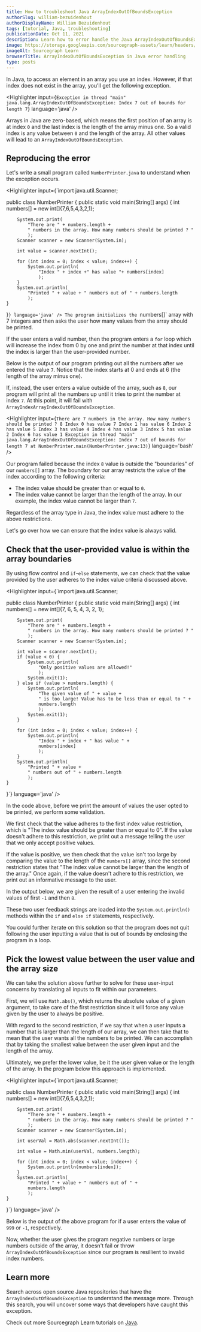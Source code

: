 ```yaml
---
title: How to troubleshoot Java ArrayIndexOutOfBoundsException
authorSlug: william-bezuidenhout
authorDisplayName: William Bezuidenhout
tags: [tutorial, Java, troubleshooting]
publicationDate: Oct 11, 2021
description: Learn how to error handle the Java ArrayIndexOutOfBoundsException
image: https://storage.googleapis.com/sourcegraph-assets/learn/headers/sourcegraph-learn-header.png
imageAlt: Sourcegraph Learn
browserTitle: ArrayIndexOutOfBoundsException in Java error handling
type: posts
---
```


In Java, to access an element in an array you use an index. However, if that index does not exist in the array, you'll get the following exception.

<Highlighter
input={`Exception in thread "main" java.lang.ArrayIndexOutOfBoundsException: Index 7 out of bounds for length 7`}
language='java'
/>

Arrays in Java are zero-based, which means the first position of an array is at index `0` and the last index is the length of the array minus one. So a valid index is any value between `0` and the length of the array. All other values will lead to an `ArrayIndexOutOfBoundsException`.

## Reproducing the error

Let's write a small program called `NumberPrinter.java` to understand when the exception occurs.

<Highlighter
input={`import java.util.Scanner;
 
public class NumberPrinter {
    public static void main(String[] args) {
        int numbers[] = new int[]{7,6,5,4,3,2,1};
 
        System.out.print(
            "There are " + numbers.length + 
            " numbers in the array. How many numbers should be printed ? "
            );
        Scanner scanner = new Scanner(System.in);
  
        int value = scanner.nextInt();
 
        for (int index = 0; index < value; index++) {
            System.out.println(
                "Index " + index +" has value "+ numbers[index]
                );
        }
        System.out.println(
            "Printed " + value + " numbers out of " + numbers.length
            );
    }
}`}
language='java'
/>
The program initializes the `numbers[]` array with 7 integers and then asks the user how many values from the array should be printed. 

If the user enters a valid number, then the program enters a `for` loop which will increase the index from 0 by one and print the number at that index until the index is larger than the user-provided number.

Below is the output of our program printing out all the numbers after we entered the value `7`. Notice that the index starts at 0 and ends at 6 (the length of the array minus one).

<Highlighter
input='There are 7 numbers in the array. How many numbers should be printed ? 7
Index 0 has value 7
Index 1 has value 6
Index 2 has value 5
Index 3 has value 4
Index 4 has value 3
Index 5 has value 2
Index 6 has value 1
Printed 7 numbers out of 7'
language='bash'
/>

If, instead, the user enters a value outside of the array, such as `8`, our program will print all the numbers up until it tries to print the number at index `7`. At this point, it will fail with `ArrayIndexArrayIndexOutOfBoundsException`.

<Highlighter
input={`There are 7 numbers in the array. How many numbers should be printed ? 8
Index 0 has value 7
Index 1 has value 6
Index 2 has value 5
Index 3 has value 4
Index 4 has value 3
Index 5 has value 2
Index 6 has value 1
Exception in thread "main" java.lang.ArrayIndexOutOfBoundsException: Index 7 out of bounds for length 7
	at NumberPrinter.main(NumberPrinter.java:13)`}
language='bash'
/>

Our program failed because the index `8` value is outside the "boundaries" of our `numbers[]` array. The boundary for our array restricts the value of the index according to the following criteria:

* The index value should be greater than or equal to `0`.
* The index value cannot be larger than the length of the array. In our example, the index value cannot be larger than `7`.

Regardless of the array type in Java, the index value must adhere to the above restrictions. 

Let's go over how we can ensure that the index value is always valid.

## Check that the user-provided value is within the array boundaries

By using flow control and `if`-`else` statements, we can check that the value provided by the user adheres to the index value criteria discussed above.

<Highlighter
input={`import java.util.Scanner;
 
public class NumberPrinter {
    public static void main(String[] args) {
        int numbers[] = new int[]{7, 6, 5, 4, 3, 2, 1};
 
        System.out.print(
            "There are " + numbers.length + 
            " numbers in the array. How many numbers should be printed ? "
            );
        Scanner scanner = new Scanner(System.in);
 
        int value = scanner.nextInt();
        if (value < 0) {
            System.out.println(
                "Only positive values are allowed!"
                );
            System.exit(1);
        } else if (value > numbers.length) {
            System.out.println(
                "The given value of " + value + 
                " is too large! Value has to be less than or equal to " + 
                numbers.length
                );
            System.exit(1);
        }
 
        for (int index = 0; index < value; index++) {
            System.out.println(
                "Index " + index + " has value " + 
                numbers[index]
                );
        }
        System.out.println(
            "Printed " + value + 
            " numbers out of " + numbers.length
            );
    }
}`}
language='java'
/>

In the code above, before we print the amount of values the user opted to be printed, we perform some validation. 

We first check that the value adheres to the first index value restriction, which is "The index value should be greater than or equal to 0". If the value doesn't adhere to this restriction, we print out a message telling the user that we only accept positive values.

If the value is positive, we then check that the value isn't too large by comparing the value to the length of the `numbers[]` array, since the second restriction states that "The index value cannot be larger than the length of the array." Once again, if the value doesn't adhere to this restriction, we print out an informative message to the user.

In the output below, we are given the result of a user entering the invalid values of first `-1` and then `8`.

<Highlighter
input='There are 7 numbers in the array. How many numbers should be printed ? -1
Only positive values are allowed!'
language='bash'
/>

<Highlighter
input='There are 7 numbers in the array. How many numbers should be printed ? 8
The given value of 8 is too large! Value has to be less than or equal to 7'
language='bash'
/>

These two user feedback strings are loaded into the `System.out.println()` methods within the `if` and `else if` statements, respectively. 

You could further iterate on this solution so that the program does not quit following the user inputting a value that is out of bounds by enclosing the program in a loop. 

## Pick the lowest value between the user value and the array size

We can take the solution above further to solve for these user-input concerns by translating all inputs to fit within our parameters.

First, we will use `Math.abs()`, which returns the absolute value of a given argument, to take care of the first restriction since it will force any value given by the user to always be positive.

With regard to the second restriction, if we say that when a user inputs a number that is larger than the length of our array, we can then take that to mean that the user wants all the numbers to be printed. We can accomplish that by taking the smallest value between the user given input and the length of the array.

Ultimately, we prefer the lower value, be it the user given value or the length of the array. In the program below this approach is implemented.

<Highlighter
input={`import java.util.Scanner;
 
public class NumberPrinter {
    public static void main(String[] args) {
        int numbers[] = new int[]{7,6,5,4,3,2,1};
 
        System.out.print(
            "There are " + numbers.length + 
            " numbers in the array. How many numbers should be printed ? "
            );
        Scanner scanner = new Scanner(System.in);
 
        int userVal = Math.abs(scanner.nextInt());
 
        int value = Math.min(userVal, numbers.length);
 
        for (int index = 0; index < value; index++) {
            System.out.println(numbers[index]);
        }
        System.out.println(
            "Printed " + value + " numbers out of " + 
            numbers.length
            );
    }
}`}
language='java'
/>

Below is the output of the above program for if a user enters the value of `999` or `-1`, respectively.

<Highlighter
input='There are 7 numbers in the array. How many numbers should be printed ? 999
Index 0 has value 7
Index 1 has value 6
Index 2 has value 5
Index 3 has value 4
Index 4 has value 3
Index 5 has value 2
Index 6 has value 1
Printed 7 numbers out of 7'
language='bash'
/>

<Highlighter
input='There are 7 numbers in the array. How many numbers should be printed ? -1
Index 0 has value 7
Printed 1 numbers out of 7'
language='bash'
/>

Now, whether the user gives the program negative numbers or large numbers outside of the array, it doesn't fail or throw `ArrayIndexOutOfBoundsException` since our program is resillient to invalid index numbers.

## Learn more

Search across open source Java repositories that have the `ArrayIndexOutOfBoundsException` to understand the message more. Through this search, you will uncover some ways that developers have caught this exception. 

<SourcegraphSearch query="ArrayIndexOutOfBoundsException lang:java" patternType="literal"/>

Check out more Sourcegraph Learn tutorials on [Java](https://learn.sourcegraph.com/tags/java).

